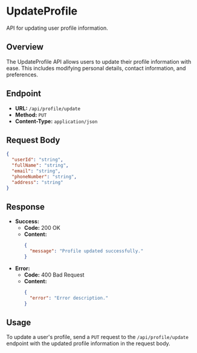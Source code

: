 # UpdateProfile
API for updating user profile information.

## Overview
The UpdateProfile API allows users to update their profile information with ease. This includes modifying personal details, contact information, and preferences.

## Endpoint
- **URL:** `/api/profile/update`
- **Method:** `PUT`
- **Content-Type:** `application/json`

## Request Body
```json
{
  "userId": "string",
  "fullName": "string",
  "email": "string",
  "phoneNumber": "string",
  "address": "string"
}
```

## Response
- **Success:**
  - **Code:** 200 OK
  - **Content:**
    ```json
    {
      "message": "Profile updated successfully."
    }
    ```
- **Error:**
  - **Code:** 400 Bad Request
  - **Content:**
    ```json
    {
      "error": "Error description."
    }
    ```

## Usage
To update a user's profile, send a `PUT` request to the `/api/profile/update` endpoint with the updated profile information in the request body.
